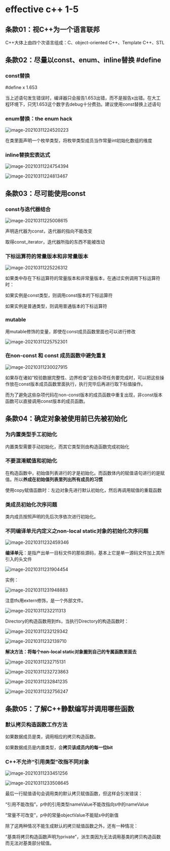 # effective c++ 1-5

## 条款01：视C++为一个语言联邦

C++大体上由四个次语言组成：C、object-oriented C++、Template C++、STL



## 条款02：尽量以const、enum、inline替换 #define

### const替换

\#define x 1.653

当上述语句发生错误时，编译器只会报告1.653出错，而不是报告x出错。在大工程环境下，只凭1.653这个数字去debug十分费劲。建议使用const替换上述语句

### enum替换：the enum hack

![image-20210311224520223](https://yydf-1305206966.cos.ap-nanjing.myqcloud.com/image-20210311224520223.png)

在类里面声明一个枚举类型，将枚举类型成员当作常量int初始化数组的维度

### inline替换宏表达式

![image-20210311224754394](https://yydf-1305206966.cos.ap-nanjing.myqcloud.com/image-20210311224754394.png)

![image-20210311224813467](https://yydf-1305206966.cos.ap-nanjing.myqcloud.com/image-20210311224813467.png)





## 条款03：尽可能使用const

### const与迭代器结合

![image-20210311225008615](https://yydf-1305206966.cos.ap-nanjing.myqcloud.com/image-20210311225008615.png)

声明迭代器为const，迭代器的指向不能改变

取得const_iterator，迭代器所指的东西不能被改动

### 下标运算符的常量版本和非常量版本

![image-20210311225226312](https://yydf-1305206966.cos.ap-nanjing.myqcloud.com/image-20210311225226312.png)

如果类中存在下标运算符的常量版本和非常量版本，在通过实例调用下标运算符时：

如果实例是const类型，则调用const版本的下标运算符

如果实例是普通类型，则调用普通版本的下标运算符

### mutable

用mutable修饰的变量，即使在const成员函数里面也可以进行修改

![image-20210311225752301](https://yydf-1305206966.cos.ap-nanjing.myqcloud.com/image-20210311225752301.png)

### 在non-const 和 const 成员函数中避免重复

![image-20210311230027915](https://yydf-1305206966.cos.ap-nanjing.myqcloud.com/image-20210311230027915.png)

如果存在诸如“校验数据完整性、边界检查”这些杂项任务要完成时，可以把这些操作放在const版本成员函数里面执行，执行完毕后再进行取下标值操作。

而为了避免这些杂项代码在non-const版本的成员函数中重复出现，非const版本函数可以直接调用const版本的成员函数。

## 条款04：确定对象被使用前已先被初始化

### 为内置类型手工初始化

内置类型需要手动初始化，而其它类型则由构造函数完成初始化

### 不要混淆赋值和初始化

在构造函数中，初始值列表进行的才是初始化。而函数体内的赋值语句进行的是赋值。所以**养成在初始值列表里列出所有成员的习惯**

使用copy赋值函数时：左边对象先进行默认初始化，然后再调用赋值的重载函数

### 类成员初始化次序问题

类内成员按照声明的先后次序依次进行初始化。

### 不同编译单元内定义之non-local static对象的初始化次序问题

![image-20210311232459346](https://yydf-1305206966.cos.ap-nanjing.myqcloud.com/image-20210311232459346.png)

**编译单元**：是指产出单一目标文件的那些源码，基本上它是单一源码文件加上其所引入的头文件

![image-20210311231904454](https://yydf-1305206966.cos.ap-nanjing.myqcloud.com/image-20210311231904454.png)

实例：

![image-20210311231948883](https://yydf-1305206966.cos.ap-nanjing.myqcloud.com/image-20210311231948883.png)

注意tfs用extern修饰，是一个外部文件。

![image-20210311232211313](https://yydf-1305206966.cos.ap-nanjing.myqcloud.com/image-20210311232211313.png)

Directory的构造函数用到tfs，当执行Directory的构造函数时：

![image-20210311232129342](https://yydf-1305206966.cos.ap-nanjing.myqcloud.com/image-20210311232129342.png)

![image-20210311232139710](https://yydf-1305206966.cos.ap-nanjing.myqcloud.com/image-20210311232139710.png)

**解决方法：将每个non-local static对象搬到自己的专属函数里面去**

![image-20210311232715131](https://yydf-1305206966.cos.ap-nanjing.myqcloud.com/image-20210311232715131.png)

![image-20210311232723863](https://yydf-1305206966.cos.ap-nanjing.myqcloud.com/image-20210311232723863.png)

![image-20210311232841235](https://yydf-1305206966.cos.ap-nanjing.myqcloud.com/image-20210311232841235.png)

![image-20210311232756247](https://yydf-1305206966.cos.ap-nanjing.myqcloud.com/image-20210311232756247.png)

## 条款05：了解C++静默编写并调用哪些函数

### 默认拷贝构造函数工作方法

如果数据成员是类，调用相应的拷贝构造函数。

如果数据成员是内置类型，会**拷贝该成员内的每一位bit**

### C++不允许“引用类型”改指不同对象

![image-20210311233451256](https://yydf-1305206966.cos.ap-nanjing.myqcloud.com/image-20210311233451256.png)

![image-20210311233508645](https://yydf-1305206966.cos.ap-nanjing.myqcloud.com/image-20210311233508645.png)

最后一行赋值语句会调用类的默认拷贝赋值函数，但这样会引发错误：

“引用不能改指”，p中的引用类型nameValue不能改指向s中的nameValue

“常量不可改变”，p中的常量objectValue不能赋s中的新值

除了这两种情况不能生成默认的拷贝赋值函数之外，还有一种情况：

“基类将拷贝构造函数声明为private”，派生类因为无法调用基类的拷贝构造函数而无法对基类部分赋值。






